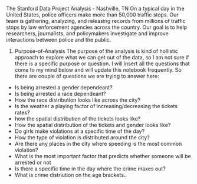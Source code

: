 The Stanford Data Project Analysis - Nashville, TN
On a typical day in the United States, police officers make more than 50,000 traffic stops. Our team is gathering, analyzing, and releasing records from millions of traffic stops by law enforcement agencies across the country. Our goal is to help researchers, journalists, and policymakers investigate and improve interactions between police and the public.

1. Purpose-of-Analysis
The purpose of the analysis is kind of hollistic approach to explore what we can get out of the data, so I am not sure if there is a specific purpose or question. I will insert all the questions that come to my mind below and will update this notebook frequently. So there are couple of questions we are trying to answer here:

- Is being arrested a gender dependeant?
- Is being arrested a race dependeant?
- How the race distribution looks like across the city?
- Is the weather a playing factor of increasing/decreasing the tickets rates?
- how the spatial distribution of the tickets looks like?
- How the spatial distribution of the tickets and gender looks like?
- Do girls make violations at a specific time of the day?
- How the type of violation is distributed around the city?
- Are there any places in the city where speeding is the most common violation?
- What is the most important factor that predicts whether someone will be arrested or not
- Is there a specific time in the day where the crime maxes out?
- What is crime distriution on the age brackets..